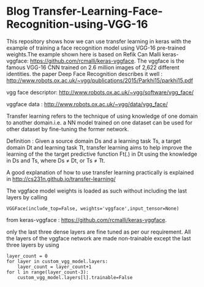 # Blog Transfer-Learning-Face-Recognition-using-VGG-16 
This repository shows how we can use transfer learning in keras with the example of training a face recognition model using VGG-16 pre-trained weights.The example shown here is based on Refik Can Malli keras-vggface: https://github.com/rcmalli/keras-vggface.
The vggface is the famous VGG-16 CNN trained on 2.6 million images of 2,622 different identities. the paper Deep Face Recognition describes it well : http://www.robots.ox.ac.uk/~vgg/publications/2015/Parkhi15/parkhi15.pdf

vgg face descriptor: http://www.robots.ox.ac.uk/~vgg/software/vgg_face/

vggface data : http://www.robots.ox.ac.uk/~vgg/data/vgg_face/

Transfer learning refers to the technique of using knowledge of one domain to another domain.i.e. a NN model trained on one dataset can be used for other dataset by fine-tuning the former network.

Definition : Given a source domain Ds and a learning task Ts, a target domain Dt and learning task Tt, transfer learning aims to help improve the learning of the the target predictive function Ft(.) in Dt using the knowledge in Ds and Ts, where Ds ≠ Dt, or Ts ≠ Tt.

A good explanation of how to use transfer learning practically is explained in http://cs231n.github.io/transfer-learning/

The vggface model weights is loaded as such without including the last layers by calling

	VGGFace(include_top=False, weights='vggface',input_tensor=None) 

from keras-vggface : https://github.com/rcmalli/keras-vggface.
          
only the last three dense layers are fine tuned as per our requirement. All the layers of the vggface network are made non-trainable except the last three layers  by using 

	layer_count = 0
	for layer in custom_vgg_model.layers:
		layer_count = layer_count+1
	for l in range(layer_count-3):
		custom_vgg_model.layers[l].trainable=False
  
 
